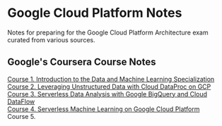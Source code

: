 # Google Cloud Platform Notes

Notes for preparing for the Google Cloud Platform Architecture exam curated from various sources.

## Google's Coursera Course Notes

[Course 1. Introduction to the Data and Machine Learning Specialization](https://github.com/jeffreyrnorton/GoogleCloudPlatformNotes/blob/master/GCP_Course_1_Introduction_to_the_Data_and_Machine_Learning_Specialization.pdf)  
[Course 2. Leveraging Unstructured Data with Cloud DataProc on GCP](https://github.com/jeffreyrnorton/GoogleCloudPlatformNotes/blob/master/GCP_Course_2_Leveraging_Unstructured_Data_with_Cloud_DataProc_on_GCP.pdf)  
[Course 3. Serverless Data Analysis with Google BigQuery and Cloud DataFlow](https://github.com/jeffreyrnorton/GoogleCloudPlatformNotes/blob/master/GCP_Course_3_Serverless_Data_Analysis_with_Google_BigQuery_And_Cloud_Dataflow.pdf)  
[Course 4. Serverless Machine Learning on Google Cloud Platform](https://github.com/jeffreyrnorton/GoogleCloudPlatformNotes/blob/master/GCP_Course_4_Serverless_Machine_Learning_on_Google_Cloud_Platform.pdf)  
Course 5.  
